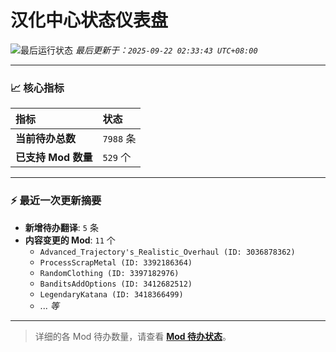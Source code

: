 # 汉化中心状态仪表盘

![最后运行状态](https://img.shields.io/badge/Last%20Run-Success-green)
*最后更新于：`2025-09-22 02:33:43 UTC+08:00`*

---

### 📈 **核心指标**

| 指标 | 状态 |
| :--- | :--- |
| **当前待办总数** | ``7988`` 条 |
| **已支持 Mod 数量** | ``529`` 个 |

---

### ⚡ **最近一次更新摘要**

*   **新增待办翻译**: `5` 条
*   **内容变更的 Mod**: `11` 个
    *   `Advanced_Trajectory's_Realistic_Overhaul (ID: 3036878362)`
    *   `ProcessScrapMetal (ID: 3392186364)`
    *   `RandomClothing (ID: 3397182976)`
    *   `BanditsAddOptions (ID: 3412682512)`
    *   `LegendaryKatana (ID: 3418366499)`
    *   ... *等*

---

> 详细的各 Mod 待办数量，请查看 [**Mod 待办状态**](MOD_TODO_STATUS.md)。
